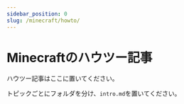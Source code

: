```yaml
---
sidebar_position: 0
slug: /minecraft/howto/
---
```


# Minecraftのハウツー記事

ハウツー記事はここに置いてください。

トピックごとにフォルダを分け、`intro.md`を置いてください。
